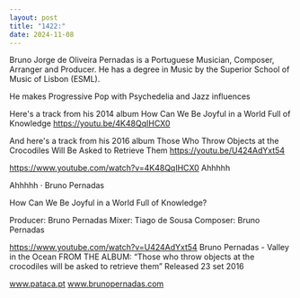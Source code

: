 ```yaml
---
layout: post
title: "1422:"
date: 2024-11-08
---
```


Bruno Jorge de Oliveira Pernadas is a Portuguese Musician, Composer, Arranger and Producer. He has a degree in Music by the Superior School of Music of Lisbon (ESML).

He makes Progressive Pop with Psychedelia and Jazz influences

Here's a track from his 2014 album How Can We Be Joyful in a World Full of Knowledge 
https://youtu.be/4K48QqIHCX0

And here's a track from his 2016 album Those Who Throw Objects at the Crocodiles Will Be Asked to Retrieve Them
https://youtu.be/U424AdYxt54

https://www.youtube.com/watch?v=4K48QqIHCX0
Ahhhhh

Ahhhhh · Bruno Pernadas

How Can We Be Joyful in a World Full of Knowledge?



Producer: Bruno Pernadas
Mixer: Tiago de Sousa
Composer: Bruno Pernadas


https://www.youtube.com/watch?v=U424AdYxt54
Bruno Pernadas - Valley in the Ocean
FROM THE  ALBUM: 
“Those who throw objects at the crocodiles will be asked to retrieve them”
Released 23 set 2016

www.pataca.pt
www.brunopernadas.com
